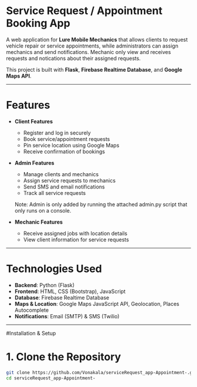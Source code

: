 # Service Request / Appointment Booking App

A web application for **Lure Mobile Mechanics** that allows clients to request vehicle repair or service appointments, while administrators can assign mechanics and send notifications. Mechanic only view and receives requests and notications about their assigned requests.  

This project is built with **Flask**, **Firebase Realtime Database**, and **Google Maps API**.  

---

# Features

- **Client Features**
  - Register and log in securely  
  - Book service/appointment requests  
  - Pin service location using Google Maps  
  - Receive confirmation of bookings  

- **Admin Features**
  - Manage clients and mechanics  
  - Assign service requests to mechanics  
  - Send SMS and email notifications  
  - Track all service requests

  Note: Admin is only added by running the attached admin.py script that only runs on a console.

- **Mechanic Features**
  - Receive assigned jobs with location details  
  - View client information for service requests  

---

# Technologies Used

- **Backend**: Python (Flask)  
- **Frontend**: HTML, CSS (Bootstrap), JavaScript  
- **Database**: Firebase Realtime Database  
- **Maps & Location**: Google Maps JavaScript API, Geolocation, Places Autocomplete  
- **Notifications**: Email (SMTP) & SMS (Twilio)  

---

#Installation & Setup

# 1. Clone the Repository
```bash
git clone https://github.com/Vonakala/serviceRequest_app-Appointment-.git
cd serviceRequest_app-Appointment-
